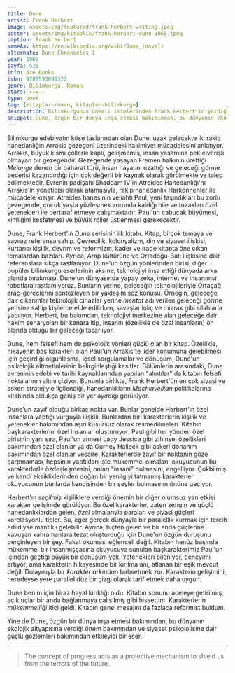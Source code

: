 ```yaml
---
title: Dune
artist: Frank Herbert
image: assets/img/featured/frank-herbert-writing.jpeg
poster: assets/img/kitaplik/frank-herbert-dune-1965.jpeg
caption: Frank Herbert
sameAs: https://en.wikipedia.org/wiki/Dune_(novel)
alternate: Dune Chronicles 1
year: 1965
sayfa: 528
info: Ace Books
isbn: 9780593099322
genre: Bilimkurgu, Roman
stars: ★★★☆☆
type: book
tag: [kitaplar-roman, kitaplar-bilimkurgu]
description: Bilimkurgunun önemli isimlerinden Frank Herbert'in yazdığı Dune kitabının eleştirisi.
snippet: Dune, özgün bir dünya inşa etmesi bakımından, bu dünyanın ekolojik altyapısına verdiği önem bakımından ve siyaset psikolojisine dair güçlü gözlemleri bakımından etkileyici bir eser.
---
```


Bilimkurgu edebiyatın köşe taşlarından olan Dune, uzak gelecekte iki rakip hanedanlığın Arrakis gezegeni üzerindeki hakimiyet mücadelesini anlatıyor. Arrakis, büyük kısmı çöllerle kaplı, gelişmemiş, insan yaşamına pek elverişli olmayan bir gezegendir. Gezegende yaşayan Fremen halkının ürettiği _Melange_ denen bir baharat türü, insan hayatını uzattığı ve geleceği görme becerisi kazandırdığı için çok değerli bir kaynak olarak görülmekte ve talep edilmektedir. Evrenin padişahı Shaddam IV'in Atreides Hanedanlığı'nı Arrakis'in yöneticisi olarak atamasıyla, rakip hanedanlık Harkonnenler ile mücadele kızışır. Atreides hanesinin veliahtı Paul, yeni taşındıkları bu zorlu gezegende, çocuk yaşta yüzleşmek zorunda kaldığı hile ve tuzakları özel yetenekleri ile bertaraf etmeye çalışmaktadır. Paul'un çabucak büyümesi, kimliğini keşfetmesi ve büyük roller üstlenmesi gerekecektir. 

Dune, Frank Herbert'in _Dune_ serisinin ilk kitabı. Kitap, birçok temaya ve sayısız referansa sahip. Çevrecilik, kolonyalizm, din ve siyaset ilişkisi, kurtarıcı kişilik, devrim ve reformizm, kader ve irade kitapta öne çıkan temalardan bazıları. Ayrıca, Arap kültürüne ve Ortadoğu-Batı ilişkisine dair referanslara sıkça rastlanıyor. Dune'un özgün yönlerinden birisi, diğer popüler bilimkurgu eserlerinin aksine, teknolojiyi inşa ettiği dünyada arka planda bırakması. Dune'un dünyasında yapay zeka, internet ve insanımsı robotlara rastlamıyoruz. Bunların yerine, geleceğin teknolojileriyle Ortaçağ araç-gereçlerini sentezleyen bir yaklaşım söz konusu. Örneğin, geleceğe dair çıkarımlar teknolojik cihazlar yerine _mentat_ adı verilen geleceği görme yetisine sahip kişilerce elde edilirken, savaşlar kılıç ve mızrak gibi silahlarla yapılıyor. Herbert, bu bakımdan, teknolojiyi merkezine alan geleceğe dair hakim senaryoları bir kenara itip, insanın (özellikle de _özel_ insanların) ön planda olduğu bir geleceği tasarlıyor. 

Dune, hem felsefi hem de psikolojik yönleri güçlü olan bir kitap. Özellikle, hikayenin baş karakteri olan Paul'un Arrakis'te lider konumuna gelebilmesi için geçirdiği olgunlaşma, içsel sorgulamalar ve dönüşüm, Dune'un psikolojik altmetinlerinin belirginleştiği kesitler. Bölümlerin arasındaki, Dune evreninin edebi ve tarihi kaynaklarından yapılan "alıntılar" da kitabın felsefi noktalarının altını çiziyor. Bununla birlikte, Frank Herbert'ün en çok siyasi ve askeri stratejiyle ilgilendiği, hanedanlıkların _Machiavellian_ politikalarına kitabında oldukça geniş bir yer ayırdığı görülüyor.

Dune'un zayıf olduğu birkaç nokta var. Bunlar genelde Herbert'ın özel insanlara yaptığı vurguyla ilişkili. Bunlardan biri karakterlerin kişilik ve yetenekler bakımından aşırı kusursuz olarak resmedilmeleri. Kitabın başkarakterlerini özel insanlar oluşturuyor: Paul gibi her yönden özel birisinin yanı sıra, Paul'un annesi Lady Jessica gibi zihinsel özellikleri bakımından özel olanlar ya da Gurney Halleck gibi askeri donanım bakımından özel olanlar vesaire. Karakterlerde zayıf bir noktanın göze çarpmaması, hepsinin yaptıkları işte mükemmel olmaları, okuyucunun bu karakterlerle özdeşleşmesini, onları "insani" bulmasını, engelliyor. Çokbilmiş ve kendi eksikliklerinden doğan bir yenilgiyi tatmamış karakterler okuyucunun bunlarda kendisinden bir şeyler bulmasının önüne geçiyor. 

Herbert'ın _seçilmiş_ kişiliklere verdiği önemin bir diğer olumsuz yan etkisi karakter gelişimde görülüyor. Bu özel karakterler, zaten zengin ve güçlü hanedanlıklardan gelen, _özel_ olmalarıyla paraları ve siyasi güçleri korelasyonlu tipler. Bu, eğer gerçek dünyayla bir paralellik kurmak için tercih edildiyse mantıklı gelebilir. Ayrıca, hiçten gelen ve bir anda güçlerine kavuşan kahramanlara tezat oluşturduğu için Dune'un özgün duruşunu perçinleyen bir şey. Fakat okuması eğlenceli değil. Kitabın henüz başında mükemmel bir insanmışçasına okuyucuya sunulan başkarakterimiz Paul'un içinden geçtiği büyük bir dönüşüm yok. Yetenekleri bileniyor, deneyimi artıyor, ama karakterin hikayesinde bir kırılma anı, atlanan bir eşik mevcut değil. Dolayısıyla bir _karakter arkından_ bahsetmek zor. Karakterin gelişimini, neredeyse yere parallel düz bir çizgi olarak tarif etmek daha uygun.

Dune benim için biraz hayal kırıklığı oldu. Kitabın sonunu aceleye getirilmiş, açık uçlar bir anda bağlanmaya çalışılmış gibi hissettim. Karakterlerin _mükemmelliği_ itici geldi. Kitabın genel mesajını da fazlaca reformist buldum.

Yine de Dune, özgün bir dünya inşa etmesi bakımından, bu dünyanın ekolojik altyapısına verdiği önem bakımından ve siyaset psikolojisine dair güçlü gözlemleri bakımından etkileyici bir eser.

---- 

> The concept of progress acts as a protective mechanism to shield us from the terrors of the future.





